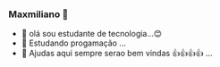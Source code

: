 ### Maxmiliano 👋


- 🔭 olá sou estudante de tecnologia...😊
- 🌱 Estudando progamação ...
- 🤔 Ajudas aqui sempre serao bem vindas 👍👍👍👍 ...

